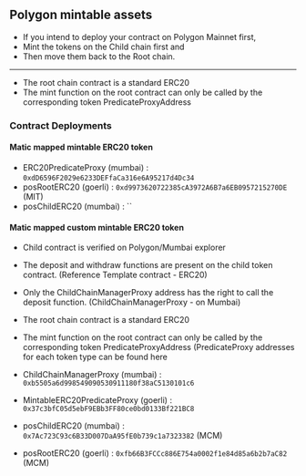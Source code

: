 ## Polygon mintable assets

- If you intend to deploy your contract on Polygon Mainnet first,
- Mint the tokens on the Child chain first and
- Then move them back to the Root chain.

---

- The root chain contract is a standard ERC20
- The mint function on the root contract can only be called by the corresponding token PredicateProxyAddress

### Contract Deployments

#### Matic mapped mintable ERC20 token

- ERC20PredicateProxy (mumbai) : `0xdD6596F2029e6233DEFfaCa316e6A95217d4Dc34`
- posRootERC20 (goerli) : `0xd9973620722385cA3972A6B7a6EB0957215270DE` (MIT)
- posChildERC20 (mumbai) : ``

#### Matic mapped custom mintable ERC20 token

- Child contract is verified on Polygon/Mumbai explorer
- The deposit and withdraw functions are present on the child token contract. (Reference Template contract - ERC20)
- Only the ChildChainManagerProxy address has the right to call the deposit function. (ChildChainManagerProxy - on Mumbai)
- The root chain contract is a standard ERC20
- The mint function on the root contract can only be called by the corresponding token PredicateProxyAddress (PredicateProxy addresses for each token type can be found here

- ChildChainManagerProxy (mumbai) : `0xb5505a6d998549090530911180f38aC5130101c6`
- MintableERC20PredicateProxy (goerli) : `0x37c3bfC05d5ebF9EBb3FF80ce0bd0133Bf221BC8`
- posChildERC20 (mumbai) : `0x7Ac723C93c6B33D007DaA95fE0b739c1a7323382` (MCM)
- posRootERC20 (goerli) : `0xfb66B3FCCc886E754a0002f1e84d85a6b2b7aC82` (MCM)
